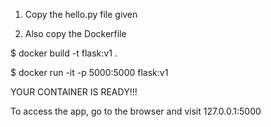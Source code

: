 1. Copy the hello.py file given

2. Also copy the Dockerfile

$ docker build -t flask:v1 .

$ docker run -it -p 5000:5000 flask:v1

YOUR CONTAINER IS READY!!!

To access the app, go to the browser and visit 127.0.0.1:5000 
